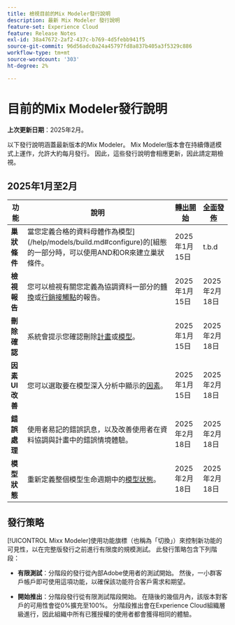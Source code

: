 ```yaml
---
title: 檢視目前的Mix Modeler發行說明
description: 最新 Mix Modeler 發行說明
feature-set: Experience Cloud
feature: Release Notes
exl-id: 38a47672-2af2-437c-b769-4d5febb941f5
source-git-commit: 96d56adc0a24a45797fd8a837b405a3f5329c886
workflow-type: tm+mt
source-wordcount: '303'
ht-degree: 2%

---
```


# 目前的Mix Modeler發行說明

**上次更新日期**：2025年2月。

以下發行說明涵蓋最新版本的Mix Modeler。 Mix Modeler版本會在持續傳遞模式上運作，允許大約每月發行。 因此，這些發行說明會相應更新，因此請定期檢視。

## 2025年1月至2月

| 功能 | 說明 | [轉出開始](#release-strategy) | [全面發佈](#release-strategy) |
|---|---|---|---|
| **巢狀條件** | 當您定義合格的資料母體作為模型](/help/models/build.md#configure)的[組態的一部分時，可以使用AND和OR來建立巢狀條件。 | 2025年1月15日 | t.b.d |
| **檢視報告** | 您可以檢視有關您定義為協調資料一部分的[轉換](/help/harmonize-data/conversions.md#view-report)或[行銷接觸點](/help/harmonize-data/marketing-touchpoints.md#view-report)的報告。 | 2025年1月15日 | 2025年2月18日 |
| **刪除確認** | 系統會提示您確認刪除[計畫](/help/plans/overview.md#delete-plans)或[模型](/help/models/overview.md#delete-models)。 | 2025年1月15日 | 2025年2月18日 |
| **因素UI改善** | 您可以選取要在模型深入分析中顯示的[因素](/help/models/insights.md#factors-beta)。 | 2025年1月15日 | 2025年2月18日 |
| **錯誤處理** | 使用者易記的錯誤訊息，以及改善使用者在資料協調與計畫中的錯誤情境體驗。 | 2025年2月18日 | 2025年2月18日 |
| **模型狀態** | 重新定義整個模型生命週期中的[模型狀態](/help/models/overview.md#manage-models)。 | 2025年2月18日 | 2025年2月18日 |


## 發行策略

[!UICONTROL Mixx Modeler]使用功能旗標（也稱為「切換」）來控制新功能的可見性，以在完整版發行之前進行有限度的規模測試。 此發行策略包含下列階段：

* **有限測試**：分階段的發行從內部Adobe使用者的測試開始。 然後，一小群客戶帳戶即可使用這項功能，以確保該功能符合客戶需求和期望。

* **開始推出**：分階段發行從有限測試階段開始。 在隨後的幾個月內，該版本對客戶的可用性會從0%擴充至100%。 分階段推出會在Experience Cloud組織層級進行，因此組織中所有已獲授權的使用者都會獲得相同的體驗。
